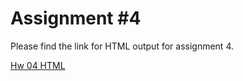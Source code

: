 # Assignment #4
Please find the link for HTML output for assignment 4. 

[Hw 04 HTML](https://github.com/STAT545-UBC-hw-2019-20/stat545-hw-yeeun-grace/commit/ba37f81aa410d88d5f2acec23edf2457deca4110)
